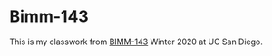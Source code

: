 # Bimm-143

This is my classwork from [BIMM-143](https://bioboot.github.io/bimm143_W20/setup/) Winter 2020 at UC San Diego.
